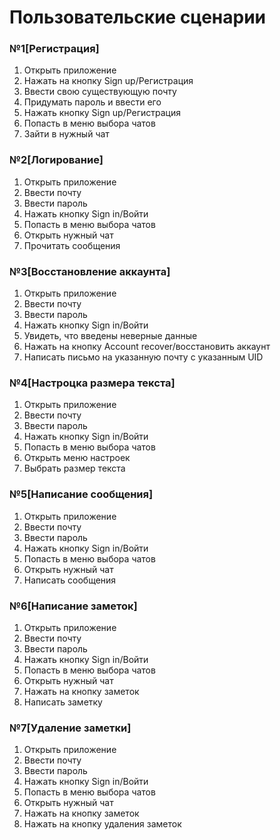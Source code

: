 # Пользовательские сценарии

### №1[Регистрация]
1) Открыть приложение
2) Нажать на кнопку Sign up/Регистрация
3) Ввести свою существующую почту
4) Придумать пароль и ввести его
5) Нажать кнопку Sign up/Регистрация
6) Попасть в меню выбора чатов
7) Зайти в нужный чат

### №2[Логирование]
1) Открыть приложение
2) Ввести почту
3) Ввести пароль
4) Нажать кнопку Sign in/Войти
5) Попасть в меню выбора чатов
6) Открыть нужный чат 
7) Прочитать сообщения


### №3[Восстановление аккаунта]
1) Открыть приложение
2) Ввести почту
3) Ввести пароль
4) Нажать кнопку Sign in/Войти
5) Увидеть, что введены неверные данные
6) Нажать на кнопку Account recover/восстановить аккаунт
7) Написать письмо на указанную почту с указанным UID


### №4[Настроцка размера текста]
1) Открыть приложение
2) Ввести почту
3) Ввести пароль
4) Нажать кнопку Sign in/Войти
5) Попасть в меню выбора чатов
6) Открыть меню настроек 
7) Выбрать размер текста


### №5[Написание сообщения]
1) Открыть приложение
2) Ввести почту
3) Ввести пароль
4) Нажать кнопку Sign in/Войти
5) Попасть в меню выбора чатов
6) Открыть нужный чат 
7) Написать сообщения


### №6[Написание заметок]
1) Открыть приложение
2) Ввести почту
3) Ввести пароль
4) Нажать кнопку Sign in/Войти
5) Попасть в меню выбора чатов
6) Открыть нужный чат 
7) Нажать на кнопку заметок
8) Написать заметку


### №7[Удаление заметки]
1) Открыть приложение
2) Ввести почту
3) Ввести пароль
4) Нажать кнопку Sign in/Войти
5) Попасть в меню выбора чатов
6) Открыть нужный чат 
7) Нажать на кнопку заметок
8) Нажать на кнопку удаления заметок
